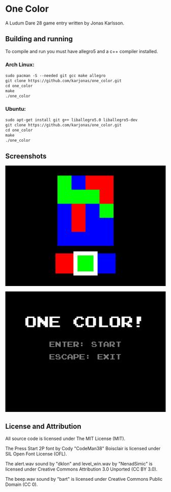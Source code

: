 One Color
=========

A Ludum Dare 28 game entry written by Jonas Karlsson.

Building and running
--------------------

To compile and run you must have allegro5 and a c++ compiler installed.

### Arch Linux:
    sudo pacman -S --needed git gcc make allegro
    git clone https://github.com/karjonas/one_color.git
    cd one_color
    make
    ./one_color

### Ubuntu:
    sudo apt-get install git g++ liballegro5.0 liballegro5-dev
    git clone https://github.com/karjonas/one_color.git
    cd one_color
    make
    ./one_color

Screenshots
-----------

![Screenshot 1](/img/shot0.png?raw=true)

![Screenshot 2](/img/shot1.png?raw=true)

License and Attribution
-----------------------
All source code is licensed under The MIT License (MIT).

The Press Start 2P font by Cody "CodeMan38" Boisclair is licensed under SIL Open Font License (OFL).

The alert.wav sound by "dklon" and level_win.wav by "NenadSimic" is licensed under Creative Commons Attribution 3.0 Unported (CC BY 3.0).

The beep.wav sound by "bart" is licensed under Creative Commons Public Domain (CC 0).